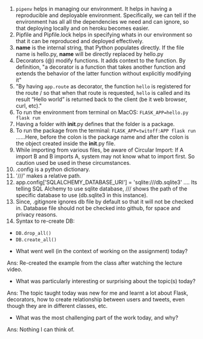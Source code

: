 1. `pipenv` helps in managing our environment. It helps in having a reproducible and deployable environment. Specifically, we can tell if the environment has all all the dependencies we need and can ignore, so that deploying locally and on heroku becomes easier. 
2. Pipfile and Pipfile.lock helps in specifying whats in our environment so that it can be reproduced and deployed effectively.
3. __name__ is the internal string, that Python populates directly. If the file name is hello.py, __name__ will be directly replaced by hello.py
4. Decorators (@) modify functions. It adds context to the function. By definition, "a decorator is a function that takes another function and extends the behavior of the latter function without explicitly modifying it"
5. "By having `app.route` as decorator, the function `hello` is registered for the route / so that when that route is requested, `hello` is called and its result “Hello world” is returned back to the client (be it web browser, curl, etc)."
6. To run the environment from terminal on MacOS:  `FLASK_APP=hello.py flask run`
7. Having a folder with __init__.py defines that the folder is a package.
8. To run the package from the terminal: `FLASK_APP=twitoff:APP flask run` ......Here, before the colon is the package name and after the colon is the object created inside the __init__.py file.
9. While importing from various files, be aware of Circular Import: If A import B and B imports A, system may not know what to import first. So caution used be used in these circumstances.
10. .config is a python dictionary.
11. '///' makes a relative path.
12. app.config['SQLALCHEMY_DATABASE_URI'] = 'sqlite:///db.sqlite3' .... Its telling SQL Alchemy to use sqlite database, /// shows the path of the specific database to use (db.sqlite3 in this instance).
13. Since, .gitignore ignores db file by default so that it will not be checked in. Database file should not be checked into github, for space and privacy reasons.
14. Syntax to re-create DB: 
- `DB.drop_all()`
- `DB.create_all()`


* What went well (in the context of working on the assignment) today?

Ans: Re-created the example from the class after watching the lecture video.

* What was particularly interesting or surprising about the topic(s) today?

Ans: The topic taught today was new for me and learnt a lot about Flask, decorators, how to create relationship between users and tweets, even though they are in different classes, etc.

* What was the most challenging part of the work today, and why?

Ans: Nothing I can think of.

